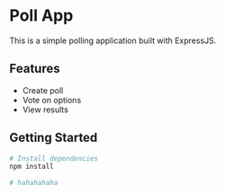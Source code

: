 # Poll App

This is a simple polling application built with ExpressJS.

## Features

- Create poll
- Vote on options
- View results

## Getting Started

```bash
# Install dependencies
npm install

# hahahahaha